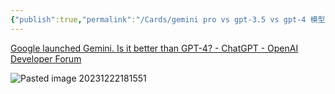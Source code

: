 ```yaml
---
{"publish":true,"permalink":"/Cards/gemini pro vs gpt-3.5 vs gpt-4 模型能力对比测评.md","created":"2023-12-22","modified":"2023-12-26","published":"2025-07-11T15:57:46.220+08:00","cssclasses":""}
---
```


[Google launched Gemini. Is it better than GPT-4? - ChatGPT - OpenAI Developer Forum](https://community.openai.com/t/google-launched-gemini-is-it-better-than-gpt-4/546519)

![Pasted image 20231222181551](https://pub-pic.oldwinter.top/2025/06/9683669ad69fa9ed7e86c1869f96d82a.png)
